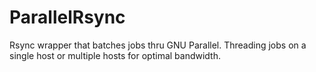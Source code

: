 # ParallelRsync
Rsync wrapper that batches jobs thru GNU Parallel.  Threading jobs on a single host or multiple hosts for optimal bandwidth.
